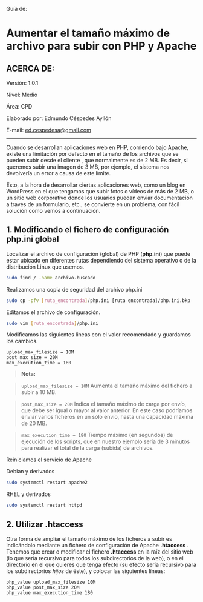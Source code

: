 Guía de:

# Aumentar el tamaño máximo de archivo para subir con PHP y Apache

## ACERCA DE:

Versión: 1.0.1

Nivel: Medio

Área: CPD

Elaborado por: Edmundo Céspedes Ayllón

E-mail: [ed.cespedesa@gmail.com](ed.cespedesa@gmail.com)

---

Cuando se desarrollan aplicaciones web en PHP, corriendo bajo Apache, existe una limitación por defecto en el tamaño de los archivos que se  pueden subir desde el cliente , que normalmente es de 2 MB. Es decir, si queremos subir una imagen de 3 MB,  por ejemplo, el sistema nos devolvería un error a causa de este límite.

Esto, a la hora de desarrollar ciertas aplicaciones web, como un blog en WordPress en el que tengamos que subir fotos o vídeos de más de 2 MB, o un sitio  web corporativo donde los usuarios puedan enviar documentación a través  de un formulario, etc., se convierte en un problema, con fácil solución como vemos a continuación.

## 1. Modificando el fichero de configuración php.ini global

Localizar el archivo de configuración (global) de PHP (**php.ini**) que puede estar ubicado en diferentes rutas dependiendo del sistema  operativo o de la distribución Linux que usemos.

```bash
sudo find / -name archivo.buscado
```

Realizamos una copia de seguridad del archivo php.ini

```bash
sudo cp -pfv [ruta_encontrada]/php.ini [ruta encontrada]/php.ini.bkp
```

Editamos el archivo de configuración.

```bash
sudo vim [ruta_encontrada]/php.ini
```

Modificamos las siguientes lineas con el valor recomendado y guardamos los cambios.

```shell-session
upload_max_filesize = 10M
post_max_size = 20M
max_execution_time = 180
```

> **Nota:**

> `upload_max_filesize = 10M`  Aumenta el tamaño máximo del fichero a subir a 10 MB.

> `post_max_size = 20M`  Indica el tamaño máximo de carga por envío, que debe ser igual o mayor  al valor anterior. En este caso podríamos enviar varios ficheros en un  sólo envío, hasta una capacidad máxima de 20 MB.

> `max_execution_time = 180`  Tiempo máximo (en segundos) de ejecución de los scripts, que en nuestro  ejemplo sería de 3 minutos para realizar el total de la carga (subida)  de archivos.

Reiniciamos el servicio de Apache

Debian y derivados

```bash
sudo systemctl restart apache2
```

RHEL y derivados

```bash
sudo systemctl restart httpd
```

## 2. Utilizar .htaccess

Otra forma de ampliar el tamaño máximo de los ficheros a subir es indicándolo mediante un fichero de configuración de Apache **.htaccess** . Tenemos que crear o modificar el fichero **.htaccess** en la raíz del sitio web (lo que sería recursivo para todos los  subdirectorios de la web), o en el directorio en el que quieres que  tenga efecto (su efecto sería recursivo para los subdirectorios *hijos* de éste), y colocar las siguientes líneas:

```shell-session
php_value upload_max_filesize 10M
php_value post_max_size 20M
php_value max_execution_time 180
```
